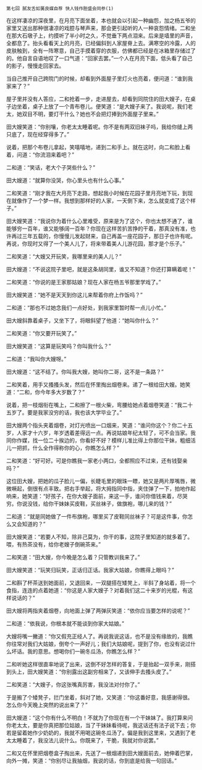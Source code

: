     第七回 腻友舌如簧良媒自荐 快人钱作胆盛会同参(1) 

   在这样凄凉的深夜里，在月亮下面坐着，本也就会以引起一种幽怨，加之杨五爷的家里又送出那种很凄凉的戏腔与琴声来，那会更引起听的人一种哀怨情绪。二和坐在那大石墩子上，约摸听了半小时之久，不觉垂下两点泪来。后来是墙里的声音，全都息了。抬头看看天上的月亮，已经偏斜到人家屋脊上去。满寒空的冷露，人的皮肤触到，全有一阵寒意，自己手摸着穿的衣服，仿佛都已经是在冰箱里存储过了的。他自言自语地叹了一口气道：“回家去罢。”一个人在月亮下面，低头看了自己的影子，慢慢走回家去。

   当自己推开自己跨院门的时候，却看到外面屋子里灯火也亮着，便问道：“谁到我家来了？”

   屋子里并没有人答应，二和抢着一步，走进屋去，却看到同院住的田大嫂子，在桌子边坐着，桌子上放了一个青布卷儿。便笑道：“是大嫂子来了。我说呢，我们老太，她双目不明，要灯干什么？她也不会把灯捧到外面屋子里来。”

   田大嫂笑道：“你别嚷，你老太太睡着呢。你不是有两双旧袜子吗，我给你缝上两只底了，现在经穿得多了。”

   说着，把那个布卷儿拿起，笑嘻嘻地，递到二和手上。就在这时，向二和脸上看着，问道：“你流泪来着吧？”

   二和道：“笑话，老大个子哭些什么？”

   田大嫂道：“就算你没哭，你心里头也有什么心事。”

   二和笑道：“刚才我在大月亮下走路，想起我小时候在花园子里月亮地下玩，到现在就像作了一个梦一样。我想到那样好的人家，一天倒下来，怎么就变成了这个样子。”

   田大嫂笑道：“我说你为着什么心里难受，原来是为了这个，你也太想不通了，谁能够穷一百年，谁又能够阔一百年？你现在这样苦扒苦挣的干着，那真没有准，也许再过三年五载的，你慢慢儿发起财来，自己再盖一座花园子，那日子也许有呢。再说，你现时又得了一个美人儿了，将来带着美人儿游花园，那才是个乐子。”

   二和笑道：“大嫂又开玩笑，我哪里来的美人儿？”

   田大嫂道：“不说这院子里吧，就是这条胡同里，谁又不知道？你还打算瞒着呢！”

   二和笑道：“你说的是王家那姑娘？现在人家在杨五爷那里学戏了。”

   田大嫂笑道：“她不是天天到你这儿来帮着你府上作饭吗？”

   二和道：“那也不过她念我们一点好处，到我家里暂时帮一点儿小忙。”

   田大嫂斜靠着桌子，又坐下了，将眼斜望了他道：“她叫你什么？”

   二和笑道：“你又要开玩笑了。”

   田大嫂笑道：“这算是玩笑吗？你叫我什么？”

   二和道：“我叫你大嫂呀。”

   田大嫂道：“这不结了。你叫我大嫂，她叫你二哥，这不是一条路？”

   二和笑着，用手又搔搔头发，然后在怀里掏出烟卷来。递了一根给田大嫂。她笑道：“二和，你今年多大岁数了？”

   说着，把一枝烟衔在嘴上，二和擦了一根火柴，弯腰给她点着烟卷笑道：“我二十五岁了。要是我家没穷的话，我也该大学毕业了。”

   田大嫂两个指头夹着烟卷，对灯光喷出一口烟来，笑道：“谁问你这个？你二十五岁，人家才十六岁，年岁透着差得远一点。再说姑娘年纪太轻了，可不会当家。我同你作媒，找一位二十挨边的，你看好不好？模样儿准比得上你那位干妹，粗细活儿一把抓，什么全作得称你的心，你瞧怎么样？”

   二和笑道：“好可好。可是你瞧我一家老小两口，全都照应不过来，还有钱娶亲吗？”

   这位田大嫂，把她的瓜子脸儿一偏，长睫毛里的眼珠一瞟，她又是两片厚嘴唇，微微噘起，倒很有点丰致。把右手举起，将大拇指同中指，夹住弹了一下，拍地作起响来，她笑道：“好孩子，在你大嫂子面前，来这一手，谁问你借钱来着，尽哭穷。你说没钱，给你干妹妹买皮鞋，买丝袜子，做旗袍，哪儿来的钱？”

   二和道：“就是同她做了一件布旗袍，哪里买了皮鞋同丝袜子？可是这件事，你怎么又会知道的？”

   田大嫂笑道：“若要人不知，除非己莫为，你干的事，这院子里知道的就多着了。喂，有热茶没有，给你老嫂子倒碗茶来。”

   二和笑道：“田大嫂，你今晚是怎么着？只管教训我来了。”

   田大嫂笑道：“玩笑归玩笑，正话归正话。我家大姑娘，你瞧得上眼吗？”

   二和斟了杯茶送到她面前，又退回来，一双腿搭在矮凳上，半斜了身站着，将一个食指，连连的点着她道：“你这是人家大嫂子？对着我们这二十来岁的光棍，有这样说话的？”

   田大嫂将两指夹着烟卷，向地面上弹了两弹灰笑道：“依你应当要怎样的说呢？”

   二和道：“依我说，你根本就不能谈到你家大姑娘。”

   大嫂将嘴一撇道：“你又假充正经人了。再说我说这话，也不是没有缘故的，我瞧你往常对我们大姑娘，倒夸个一声好儿；我们大姑娘呢，提到了你，也没有说过什么坏话。我的意思。想喝你们一碗冬瓜汤，你瞧怎么样？”

   二和听她这样很直率地说了出来，这倒不好怎样的答复，于是抬起一双手来，刚搭到头上，田大嫂笑道：“你别露出这副穷相来了，又该伸手去搔头皮了。”

   二和笑道：“大嫂子，你这张嘴真厉害，我没法对付你了。”

   于是搬了个矮凳子，拦门坐着，斜对了她，又笑道：“你这番好意，我感谢得很。怎么你今天晚上突然的说出来了？”

   田大嫂道：“这个你有什么不明白！不就为了你现在有一个干妹妹了。我打算来问你老太太，要是你真把那位姑娘，当了干妹妹看待呢，我这话还有法子说下去；你若是留着她作少奶奶的，我就不用喝这碗冬瓜汤了。偏是我到这里来，又遇到了老太太睡着了，我没法儿说什么。你既来了，干脆，我就对你说罢。”

   二和又在怀里把烟卷盒子掏出来，先送了一根烟递到田大嫂面前去，她伸着巴掌，向外一摊，笑道：“你别尽让我抽烟，我说的话，你到底是给我一句回话。”


